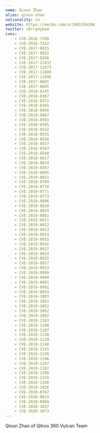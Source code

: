 ```yaml
---
name: Qixun Zhao
alias: qixun-zhao
nationality: cn
website: https://weibo.com/u/1865156260
twitter: s0rrymybad
cves:
    - CVE-2016-7200
    - CVE-2016-7242
    - CVE-2017-0015
    - CVE-2017-0032
    - CVE-2017-0266
    - CVE-2017-11837
    - CVE-2017-11873
    - CVE-2017-11889
    - CVE-2017-11895
    - CVE-2017-8601
    - CVE-2017-8605
    - CVE-2018-8145
    - CVE-2018-8367
    - CVE-2018-8372
    - CVE-2018-8391
    - CVE-2018-8456
    - CVE-2018-8467
    - CVE-2018-8503
    - CVE-2018-8505
    - CVE-2018-8542
    - CVE-2018-8555
    - CVE-2018-8556
    - CVE-2018-8557
    - CVE-2018-8583
    - CVE-2018-8588
    - CVE-2018-8617
    - CVE-2018-8624
    - CVE-2019-0567
    - CVE-2019-0605
    - CVE-2019-0651
    - CVE-2019-0769
    - CVE-2019-0770
    - CVE-2019-0771
    - CVE-2019-0773
    - CVE-2019-0806
    - CVE-2019-0810
    - CVE-2019-0829
    - CVE-2019-0861
    - CVE-2019-0911
    - CVE-2019-0912
    - CVE-2019-0913
    - CVE-2019-0914
    - CVE-2019-0915
    - CVE-2019-0916
    - CVE-2019-0917
    - CVE-2019-0924
    - CVE-2019-0925
    - CVE-2019-0927
    - CVE-2019-0933
    - CVE-2019-0989
    - CVE-2019-0990
    - CVE-2019-0991
    - CVE-2019-0992
    - CVE-2019-0993
    - CVE-2019-1003
    - CVE-2019-1051
    - CVE-2019-1052
    - CVE-2019-1062
    - CVE-2019-1092
    - CVE-2019-1103
    - CVE-2019-1106
    - CVE-2019-1107
    - CVE-2019-1138
    - CVE-2019-1139
    - CVE-2019-1140
    - CVE-2019-1141
    - CVE-2019-1195
    - CVE-2019-1196
    - CVE-2019-1197
    - CVE-2019-1307
    - CVE-2019-1308
    - CVE-2019-1335
    - CVE-2019-1366
    - CVE-2019-1426
    - CVE-2020-0767
    - CVE-2020-0823
    - CVE-2020-0969
    - CVE-2020-1037
    - CVE-2020-1073
---
```

Qixun Zhao of Qihoo 360 Vulcan Team
